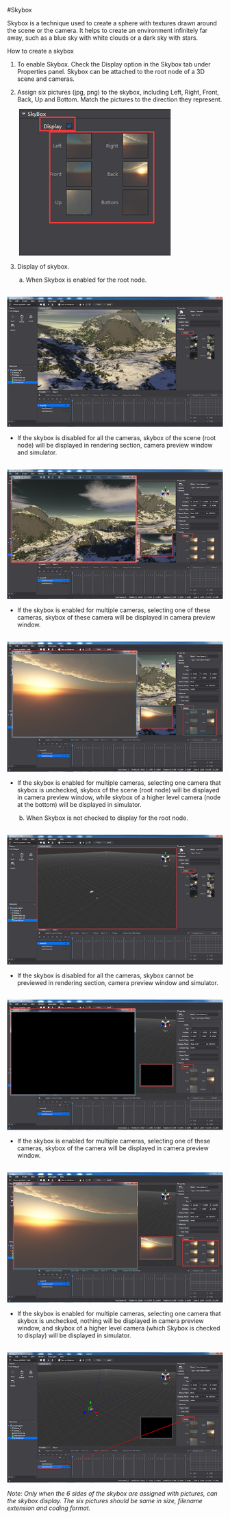 #Skybox

Skybox is a technique used to create a sphere with textures drawn around the scene or the camera. It helps to create an environment infinitely far away, such as a blue sky with white clouds or a dark sky with stars.

How to create a skybox

1. To enable Skybox. Check the Display option in the Skybox tab under Properties panel. Skybox can be attached to the root node of a 3D scene and cameras.

2. Assign six pictures (jpg, png) to the skybox, including Left, Right, Front, Back, Up and Bottom. Match the pictures to the direction they represent.

&emsp;&emsp;![image](../../../studio-img/3D/SkyBox/image001.png)

3. Display of skybox.

&emsp;&emsp;a. When Skybox is enabled for the root node.

&emsp;&emsp;![image](../../../studio-img/3D/SkyBox/image002.png)

- If  the skybox is disabled for all the cameras, skybox of the scene (root node) will be displayed in rendering section, camera preview window and simulator.

&emsp;&emsp;![image](../../../studio-img/3D/SkyBox/image003.png)

- If  the skybox is enabled for multiple cameras, selecting one of these cameras, skybox of these camera will be displayed in camera preview window.

&emsp;&emsp;![image](../../../studio-img/3D/SkyBox/image004.png)

- If the skybox is enabled for multiple cameras, selecting one camera that skybox is unchecked, skybox of the scene (root node) will be displayed in camera preview window, while skybox of a higher level camera (node at the bottom) will be displayed in simulator.

&emsp;&emsp;b. When Skybox is not checked to display for the root node.

&emsp;&emsp;![image](../../../studio-img/3D/SkyBox/image005.png)

- If the skybox is disabled for all the cameras, skybox cannot be previewed in rendering section, camera preview window and simulator.

&emsp;&emsp;![image](../../../studio-img/3D/SkyBox/image006.png)

- If the skybox is enabled for multiple cameras, selecting one of these cameras, skybox of the camera will be displayed in camera preview window.

&emsp;&emsp;![image](../../../studio-img/3D/SkyBox/image008.png)

- If the skybox is enabled for multiple cameras, selecting one camera that skybox is unchecked, nothing will be displayed in camera preview window, and skybox of a higher level camera (which Skybox is checked to display) will be displayed in simulator.

&emsp;&emsp;![image](../../../studio-img/3D/SkyBox/image007.png)

*Note: Only when the 6 sides of the skybox are assigned with pictures, can the skybox display. The six pictures should be same in size, filename extension and coding format.*
